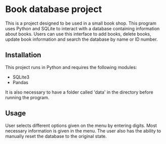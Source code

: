 # Book database project
This is a project designed to be used in a small book shop. This program uses Python and SQLite to interact with a database containing information about books.
Users can use this interface to add books, delete books, update book information and search the database by name or ID number.

## Installation
This project runs in Python and requires the following modules:
* SQLite3
* Pandas

It is also necessary to have a folder called 'data' in the directory before running the program.

## Usage
User selects different options given on the menu by entering digits. Most necessary information is given in the menu. The user also has the ability to manually reset the database
to the original state.